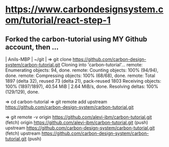# https://www.carbondesignsystem.com/tutorial/react-step-1

## Forked the carbon-tutorial using MY Github account, then ...

| Anils-MBP | ~/git |
 => git clone https://github.com/carbon-design-system/carbon-tutorial.git
Cloning into 'carbon-tutorial'...
remote: Enumerating objects: 94, done.
remote: Counting objects: 100% (94/94), done.
remote: Compressing objects: 100% (68/68), done.
remote: Total 1897 (delta 32), reused 73 (delta 21), pack-reused 1803
Receiving objects: 100% (1897/1897), 40.54 MiB | 2.64 MiB/s, done.
Resolving deltas: 100% (129/129), done.

 => cd carbon-tutorial
 => git remote add upstream https://github.com/carbon-design-system/carbon-tutorial.git

 => git remote -v
origin  https://github.com/alevi-ibm/carbon-tutorial.git (fetch)
origin  https://github.com/alevi-ibm/carbon-tutorial.git (push)
upstream        https://github.com/carbon-design-system/carbon-tutorial.git (fetch)
upstream        https://github.com/carbon-design-system/carbon-tutorial.git (push)


